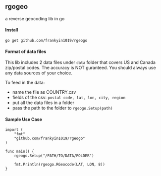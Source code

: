 rgogeo
-

a reverse geocoding lib in go

#### Install
```
go get github.com/frankyin1019/rgeogo
```

#### Format of data files
This lib includes 2 data files under `data` folder that covers US and Canada zip/postal codes. 
The accuracy is NOT guranteed. 
You should always use any data sources of your choice. 

To feed in the data:
- name the file as COUNTRY.csv
- fields of the csv: `postal code, lat, lon, city, region`
- put all the data files in a folder
- pass the path to the folder to `rgeogo.Setup(path)`

#### Sample Use Case
```
import (
	"fmt"
	"github.com/frankyin1019/rgeogo"
) 

func main() {
	rgeogo.Setup("/PATH/TO/DATA/FOLDER")

	fmt.Println(rgeogo.RGeocode(LAT, LON, 8))
}
```

